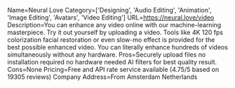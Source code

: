 Name=Neural Love
Category=['Designing', 'Audio Editing', 'Animation', 'Image Editing', 'Avatars', 'Video Editing']
URL=https://neural.love/video
Description=You can enhance any video online with our machine-learning masterpiece. Try it out yourself by uploading a video. Tools like 4K 120 fps colorization facial restoration or even slow-mo effect is provided for the best possible enhanced video. You can literally enhance hundreds of videos simultaneously without any hardware.
Pros=Securely upload files no installation required no hardware needed AI filters for best quality result.
Cons=None
Pricing=Free and API rate service available (4.75/5 based on 19305 reviews)
Company Address=From Amsterdam Netherlands
